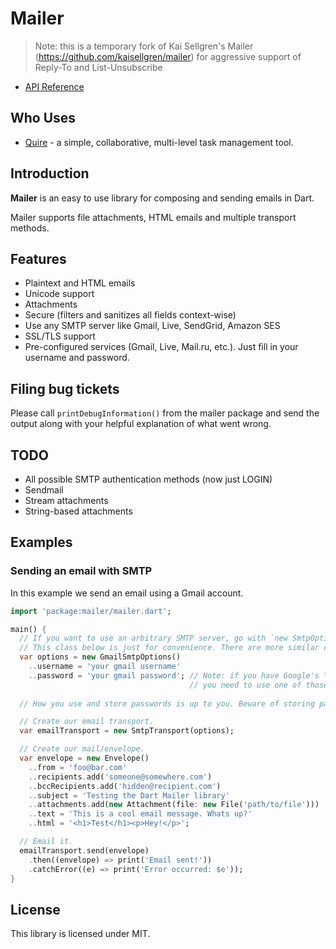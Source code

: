 Mailer
==

> Note: this is a temporary fork of Kai Sellgren's Mailer (https://github.com/kaisellgren/mailer) for aggressive support of Reply-To and List-Unsubscribe

* [API Reference](http://www.dartdocs.org/documentation/mailer2/1.2.4)

## Who Uses

* [Quire](https://quire.io) - a simple, collaborative, multi-level task management tool.

## Introduction

**Mailer** is an easy to use library for composing and sending emails in Dart.

Mailer supports file attachments, HTML emails and multiple transport methods.

## Features

* Plaintext and HTML emails
* Unicode support
* Attachments
* Secure (filters and sanitizes all fields context-wise)
* Use any SMTP server like Gmail, Live, SendGrid, Amazon SES
* SSL/TLS support
* Pre-configured services (Gmail, Live, Mail.ru, etc.). Just fill in your username and password.

## Filing bug tickets

Please call `printDebugInformation()` from the mailer package and send the output along with your helpful explanation of what went wrong.

## TODO

* All possible SMTP authentication methods (now just LOGIN)
* Sendmail
* Stream attachments
* String-based attachments

## Examples

### Sending an email with SMTP

In this example we send an email using a Gmail account.
```dart
import 'package:mailer/mailer.dart';

main() {
  // If you want to use an arbitrary SMTP server, go with `new SmtpOptions()`.
  // This class below is just for convenience. There are more similar classes available.
  var options = new GmailSmtpOptions()
    ..username = 'your gmail username'
    ..password = 'your gmail password'; // Note: if you have Google's "app specific passwords" enabled,
                                        // you need to use one of those here.
                                        
  // How you use and store passwords is up to you. Beware of storing passwords in plain.

  // Create our email transport.
  var emailTransport = new SmtpTransport(options);

  // Create our mail/envelope.
  var envelope = new Envelope()
    ..from = 'foo@bar.com'
    ..recipients.add('someone@somewhere.com')
    ..bccRecipients.add('hidden@recipient.com')
    ..subject = 'Testing the Dart Mailer library'
    ..attachments.add(new Attachment(file: new File('path/to/file')))
    ..text = 'This is a cool email message. Whats up?'
    ..html = '<h1>Test</h1><p>Hey!</p>';

  // Email it.
  emailTransport.send(envelope)
    .then((envelope) => print('Email sent!'))
    .catchError((e) => print('Error occurred: $e'));
}
```

## License
This library is licensed under MIT.

